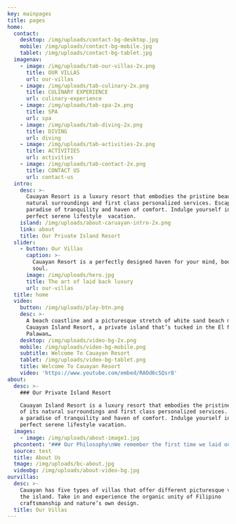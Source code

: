 ```yaml
---
key: mainpages
title: pages
home:
  contact:
    desktop: /img/uploads/contact-bg-desktop.jpg
    mobile: /img/uploads/contact-bg-mobile.jpg
    tablet: /img/uploads/contact-bg-tablet.jpg
  imagenav:
    - image: /img/uploads/tab-our-villas-2x.png
      title: OUR VILLAS
      url: our-villas
    - image: /img/uploads/tab-culinary-2x.png
      title: CULINARY EXPERIENCE
      url: culinary-experience
    - image: /img/uploads/tab-spa-2x.png
      title: SPA
      url: spa
    - image: /img/uploads/tab-diving-2x.png
      title: DIVING
      url: diving
    - image: /img/uploads/tab-activities-2x.png
      title: ACTIVITIES
      url: activities
    - image: /img/uploads/tab-contact-2x.png
      title: CONTACT US
      url: contact-us
  intro:
    desc: >-
      Cauayan Resort is a luxury resort that embodies the pristine beauty of its
      natural surroundings and first class personalized services. Escape to a
      paradise of tranquility and haven of comfort. Indulge yourself in a
      perfect serene lifestyle  vacation.
    island: /img/uploads/about-caruayan-intro-2x.png
    link: about
    title: Our Private Island Resort
  slider:
    - button: Our Villas
      caption: >-
        Cauayan Resort is a perfectly designed haven for your mind, body, and
        soul.
      image: /img/uploads/hero.jpg
      title: The art of laid back luxury
      url: our-villas
  title: home
  video:
    button: /img/uploads/play-btn.png
    desc: >-
      A beach coastline and a picturesque stretch of white sand beach make up
      Cauayan Island Resort, a private island that’s tucked in the El Nido,
      Palawan…
    desktop: /img/uploads/video-bg-2x.png
    mobile: /img/uploads/video-bg-mobile.png
    subtitle: Welcome To Cauayan Resort
    tablet: /img/uploads/video-bg-tablet.png
    title: Welcome To Cauayan Resort
    video: 'https://www.youtube.com/embed/RAOd6cSQsr8'
about:
  desc: >-
    ### Our Private Island Resort

    Cauayan Island Resort is a luxury resort that embodies the pristine beauty
    of its natural surroundings and first class personalized services. Escape to
    a paradise of tranquility and haven of comfort. Indulge yourself in a
    perfect serene lifestyle vacation.
  images:
    - image: /img/uploads/about-image1.jpg
  phcontent: "### Our Philosophy\nWe remember the first time we laid our eyes on this island. Since then, we made it our lifegoal to translate the amazement and humility of witnessing such beauty in the experiences we have to offer—from world-class customer service to redefined meaning of luxury accommodation. Here at Cauayan Island Resort, we wish to bring you closer to El Nido, and perhaps, help you rekindle your passion for life, if not, ignite it further. \r\rThey say people leave a piece of themselves to every place they travel to. With us, we promise to do otherwise: you’ll take every bit of experience here at Cauayan with you wherever you go. It’s the kind of connection we wish to bring. It is the connection we, ourselves, have with the island."
  source: test
  title: About Us
  tmage: /img/uploads/bc-about.jpg
  videobg: /img/uploads/about-video-bg.jpg
ourvillas:
  desc: >-
    Cauayan has five types of villas that offer different picturesque views of
    the island. Take in and experience the organic unity of Filipino
    craftsmanship and nature’s own design.
  title: Our Villas
---
```


